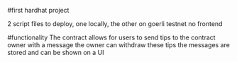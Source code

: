 #first hardhat project

2 script files to deploy, one locally, the other on goerli testnet
no frontend

#functionality
The contract allows for users to send tips to the contract owner with a message 
the owner can withdraw these tips
the messages are stored and can be shown on a UI
